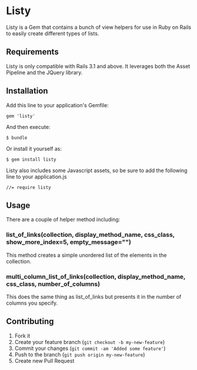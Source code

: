 # Listy

Listy is a Gem that contains a bunch of view helpers for use in Ruby on Rails to easily create different types of lists.

## Requirements

Listy is only compatible with Rails 3.1 and above.
It leverages both the Asset Pipeline and the JQuery library.

## Installation

Add this line to your application's Gemfile:

    gem 'listy'

And then execute:

    $ bundle

Or install it yourself as:

    $ gem install listy

Listy also includes some Javascript assets, so be sure to add the following line to your application.js

	//= require listy

## Usage

There are a couple of helper method including:

### list_of_links(collection, display_method_name, css_class, show_more_index=5, empty_message="")

This method creates a simple unordered list of the elements in the collection.

### multi_column_list_of_links(collection, display_method_name, css_class, number_of_columns)

This does the same thing as list_of_links but presents it in the number of columns you specify.

## Contributing

1. Fork it
2. Create your feature branch (`git checkout -b my-new-feature`)
3. Commit your changes (`git commit -am 'Added some feature'`)
4. Push to the branch (`git push origin my-new-feature`)
5. Create new Pull Request
